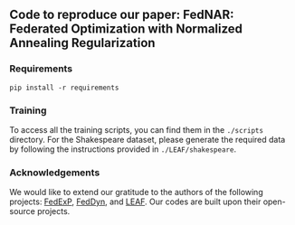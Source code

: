 ## Code to reproduce our paper: FedNAR: Federated Optimization with Normalized Annealing Regularization

### Requirements
```shell
pip install -r requirements
```

### Training
To access all the training scripts, you can find them in the `./scripts` directory. For the Shakespeare dataset, please generate the required data by following the instructions provided in `./LEAF/shakespeare`.

### Acknowledgements
We would like to extend our gratitude to the authors of the following projects: [FedExP](https://github.com/divyansh03/fedexp), [FedDyn](https://github.com/alpemreacar/FedDyn), and [LEAF](https://github.com/TalwalkarLab/leaf). Our codes are built upon their open-source projects.